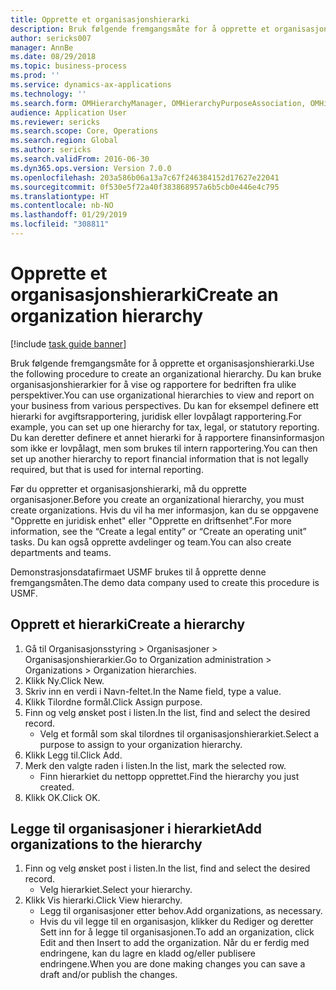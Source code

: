 ```yaml
---
title: Opprette et organisasjonshierarki
description: Bruk følgende fremgangsmåte for å opprette et organisasjonshierarki.
author: sericks007
manager: AnnBe
ms.date: 08/29/2018
ms.topic: business-process
ms.prod: ''
ms.service: dynamics-ax-applications
ms.technology: ''
ms.search.form: OMHierarchyManager, OMHierarchyPurposeAssociation, OMHierarchySelection, HierarchyDesigner
audience: Application User
ms.reviewer: sericks
ms.search.scope: Core, Operations
ms.search.region: Global
ms.author: sericks
ms.search.validFrom: 2016-06-30
ms.dyn365.ops.version: Version 7.0.0
ms.openlocfilehash: 203a586b06a13a7c67f246384152d17627e22041
ms.sourcegitcommit: 0f530e5f72a40f383868957a6b5cb0e446e4c795
ms.translationtype: HT
ms.contentlocale: nb-NO
ms.lasthandoff: 01/29/2019
ms.locfileid: "308811"
---
```

# <a name="create-an-organization-hierarchy"></a><span data-ttu-id="c086a-103">Opprette et organisasjonshierarki</span><span class="sxs-lookup"><span data-stu-id="c086a-103">Create an organization hierarchy</span></span>

[!include [task guide banner](../../includes/task-guide-banner.md)]

<span data-ttu-id="c086a-104">Bruk følgende fremgangsmåte for å opprette et organisasjonshierarki.</span><span class="sxs-lookup"><span data-stu-id="c086a-104">Use the following procedure to create an organizational hierarchy.</span></span> <span data-ttu-id="c086a-105">Du kan bruke organisasjonshierarkier for å vise og rapportere for bedriften fra ulike perspektiver.</span><span class="sxs-lookup"><span data-stu-id="c086a-105">You can use organizational hierarchies to view and report on your business from various perspectives.</span></span> <span data-ttu-id="c086a-106">Du kan for eksempel definere ett hierarki for avgiftsrapportering, juridisk eller lovpålagt rapportering.</span><span class="sxs-lookup"><span data-stu-id="c086a-106">For example, you can set up one hierarchy for tax, legal, or statutory reporting.</span></span> <span data-ttu-id="c086a-107">Du kan deretter definere et annet hierarki for å rapportere finansinformasjon som ikke er lovpålagt, men som brukes til intern rapportering.</span><span class="sxs-lookup"><span data-stu-id="c086a-107">You can then set up another hierarchy to report financial information that is not legally required, but that is used for internal reporting.</span></span> 



<span data-ttu-id="c086a-108">Før du oppretter et organisasjonshierarki, må du opprette organisasjoner.</span><span class="sxs-lookup"><span data-stu-id="c086a-108">Before you create an organizational hierarchy, you must create organizations.</span></span> <span data-ttu-id="c086a-109">Hvis du vil ha mer informasjon, kan du se oppgavene "Opprette en juridisk enhet" eller "Opprette en driftsenhet".</span><span class="sxs-lookup"><span data-stu-id="c086a-109">For more information, see the “Create a legal entity” or “Create an operating unit” tasks.</span></span> <span data-ttu-id="c086a-110">Du kan også opprette avdelinger og team.</span><span class="sxs-lookup"><span data-stu-id="c086a-110">You can also create departments and teams.</span></span> 



<span data-ttu-id="c086a-111">Demonstrasjonsdatafirmaet USMF brukes til å opprette denne fremgangsmåten.</span><span class="sxs-lookup"><span data-stu-id="c086a-111">The demo data company used to create this procedure is USMF.</span></span>


## <a name="create-a-hierarchy"></a><span data-ttu-id="c086a-112">Opprett et hierarki</span><span class="sxs-lookup"><span data-stu-id="c086a-112">Create a hierarchy</span></span>
1. <span data-ttu-id="c086a-113">Gå til Organisasjonsstyring > Organisasjoner > Organisasjonshierarkier.</span><span class="sxs-lookup"><span data-stu-id="c086a-113">Go to Organization administration > Organizations > Organization hierarchies.</span></span>
2. <span data-ttu-id="c086a-114">Klikk Ny.</span><span class="sxs-lookup"><span data-stu-id="c086a-114">Click New.</span></span>
3. <span data-ttu-id="c086a-115">Skriv inn en verdi i Navn-feltet.</span><span class="sxs-lookup"><span data-stu-id="c086a-115">In the Name field, type a value.</span></span>
4. <span data-ttu-id="c086a-116">Klikk Tilordne formål.</span><span class="sxs-lookup"><span data-stu-id="c086a-116">Click Assign purpose.</span></span>
5. <span data-ttu-id="c086a-117">Finn og velg ønsket post i listen.</span><span class="sxs-lookup"><span data-stu-id="c086a-117">In the list, find and select the desired record.</span></span>
    * <span data-ttu-id="c086a-118">Velg et formål som skal tilordnes til organisasjonshierarkiet.</span><span class="sxs-lookup"><span data-stu-id="c086a-118">Select a purpose to assign to your organization hierarchy.</span></span>  
6. <span data-ttu-id="c086a-119">Klikk Legg til.</span><span class="sxs-lookup"><span data-stu-id="c086a-119">Click Add.</span></span>
7. <span data-ttu-id="c086a-120">Merk den valgte raden i listen.</span><span class="sxs-lookup"><span data-stu-id="c086a-120">In the list, mark the selected row.</span></span>
    * <span data-ttu-id="c086a-121">Finn hierarkiet du nettopp opprettet.</span><span class="sxs-lookup"><span data-stu-id="c086a-121">Find the hierarchy you just created.</span></span>  
8. <span data-ttu-id="c086a-122">Klikk OK.</span><span class="sxs-lookup"><span data-stu-id="c086a-122">Click OK.</span></span>

## <a name="add-organizations-to-the-hierarchy"></a><span data-ttu-id="c086a-123">Legge til organisasjoner i hierarkiet</span><span class="sxs-lookup"><span data-stu-id="c086a-123">Add organizations to the hierarchy</span></span>
1. <span data-ttu-id="c086a-124">Finn og velg ønsket post i listen.</span><span class="sxs-lookup"><span data-stu-id="c086a-124">In the list, find and select the desired record.</span></span>
    * <span data-ttu-id="c086a-125">Velg hierarkiet.</span><span class="sxs-lookup"><span data-stu-id="c086a-125">Select your hierarchy.</span></span>  
2. <span data-ttu-id="c086a-126">Klikk Vis hierarki.</span><span class="sxs-lookup"><span data-stu-id="c086a-126">Click View hierarchy.</span></span>
    * <span data-ttu-id="c086a-127">Legg til organisasjoner etter behov.</span><span class="sxs-lookup"><span data-stu-id="c086a-127">Add organizations, as necessary.</span></span>  
    * <span data-ttu-id="c086a-128">Hvis du vil legge til en organisasjon, klikker du Rediger og deretter Sett inn for å legge til organisasjonen.</span><span class="sxs-lookup"><span data-stu-id="c086a-128">To add an organization, click Edit and then Insert to add the organization.</span></span>     <span data-ttu-id="c086a-129">Når du er ferdig med endringene, kan du lagre en kladd og/eller publisere endringene.</span><span class="sxs-lookup"><span data-stu-id="c086a-129">When you are done making changes you can save a draft and/or publish the changes.</span></span>  

